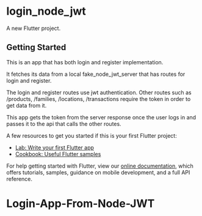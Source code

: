 # login_node_jwt

A new Flutter project.

## Getting Started

This is an app that has both login and register implementation.

It fetches its data from a local fake_node_jwt_server that has routes for login and register.

The login and register routes use jwt authentication. Other routes such as /products, /families, /locations, /transactions require the token in order to get data from it.

This app gets the token from the server response once the user logs in and passes it to the api that calls the other routes.

A few resources to get you started if this is your first Flutter project:

- [Lab: Write your first Flutter app](https://flutter.dev/docs/get-started/codelab)
- [Cookbook: Useful Flutter samples](https://flutter.dev/docs/cookbook)

For help getting started with Flutter, view our
[online documentation](https://flutter.dev/docs), which offers tutorials,
samples, guidance on mobile development, and a full API reference.
# Login-App-From-Node-JWT
